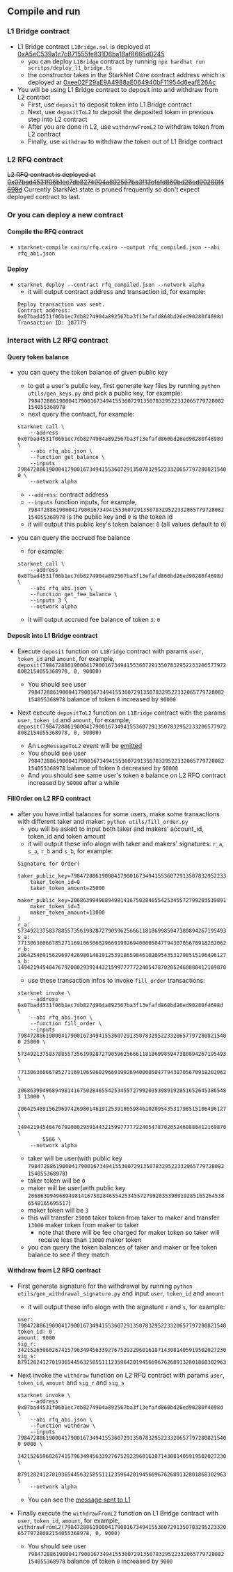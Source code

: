 ## Compile and run

### L1 Bridge contract

- L1 Bridge contract `L1Bridge.sol` is deployed at [0xA5eC539a1c7cB71555fe831D6ba18af8665d0245](https://ropsten.etherscan.io/address/0xa5ec539a1c7cb71555fe831d6ba18af8665d0245#writeContract)
    - you can deploy `L1Bridge` contract by running `npx hardhat run scritps/deploy_l1_bridge.ts`
    - the constructor takes in the StarkNet Core contract address which is deployed at [0xee02F29aE9A4988aE064940bF11954d6eafE26Ac](https://goerli.etherscan.io/address/0xee02F29aE9A4988aE064940bF11954d6eafE26Ac#code)
- You will be using L1 Bridge contract to deposit into and withdraw from L2 contract
    - First, use `deposit` to deposit token into L1 Bridge contract
    - Next, use `depositToL2` to deposit the deposited token in previous step into L2 contract
    - After you are done in L2, use `withdrawFromL2` to withdraw token from L2 contract
    - Finally, use `withdraw` to withdraw the token out of L1 Bridge contract

### L2 RFQ contract

~~L2 RFQ contract is deployed at [0x07bad4531f06b1ec7db8274904a892567ba3f13efafd860bd26ed90280f4698d](https://voyager.online/contract/0x07bad4531f06b1ec7db8274904a892567ba3f13efafd860bd26ed90280f4698d)~~
Currently StarkNet state is pruned frequently so don't expect deployed contract to last.

### Or you can deploy a new contract

#### Compile the RFQ contract

- `starknet-compile cairo/rfq.cairo --output rfq_compiled.json --abi rfq_abi.json`

#### Deploy

- `starknet deploy --contract rfq_compiled.json --network alpha`
    - it will output contract address and transaction id, for example:
    ```
    Deploy transaction was sent.
    Contract address: 0x07bad4531f06b1ec7db8274904a892567ba3f13efafd860bd26ed90280f4698d
    Transaction ID: 107779
    ```

### Interact with L2 RFQ contract

#### Query token balance

- you can query the token balance of given public key
    - to get a user's public key, first generate key files by running `python utils/gen_keys.py` and pick a public key, for example:
    `798472886190004179001673494155360729135078329522332065779728082154055368978`
    - next query the contract, for example:
    ```
    starknet call \
        --address 0x07bad4531f06b1ec7db8274904a892567ba3f13efafd860bd26ed90280f4698d \
        --abi rfq_abi.json \
        --function get_balance \
        --inputs 798472886190004179001673494155360729135078329522332065779728082154055368978 0 \
        --network alpha
    ```
    - `--address`: contract address
    - `--inputs` function inputs, for example, `798472886190004179001673494155360729135078329522332065779728082154055368978` is the public key and `0` is the token id
    - it will output this public key's token balance: `0` (all values default to `0`)

- you can query the accrued fee balance
    - for example:
    ```
    starknet call \
        --address 0x07bad4531f06b1ec7db8274904a892567ba3f13efafd860bd26ed90280f4698d \
        --abi rfq_abi.json \
        --function get_fee_balance \
        --inputs 3 \
        --network alpha
    ```
    - it will output accrued fee balance of token `3`: `0`

#### Deposit into L1 Bridge contract

- Execute `deposit` function on `L1Bridge` contract with params `user`, `token_id` and `amount`, for example, `deposit(798472886190004179001673494155360729135078329522332065779728082154055368978, 0, 90000)`
    - You should see user `798472886190004179001673494155360729135078329522332065779728082154055368978` balance of token `0` increased by `90000`

- Next execute `depositToL2` function on `L1Bridge` contract with the params `user`, `token_id` and `amount`, for example, `deposit(798472886190004179001673494155360729135078329522332065779728082154055368978, 0, 50000)`
    - An `LogMessageToL2` event will be [emitted](https://ropsten.etherscan.io/tx/0xbc3670f77c1400e50d1603fe4751ffe522dee85d03bcc6d5551bea96987b6ec0#eventlog)
    - You should see user `798472886190004179001673494155360729135078329522332065779728082154055368978` balance of token `0` decreased by `50000`
    - And you should see same user's token `0` balance on L2 RFQ contract increased by `50000` after a while

#### FillOrder on L2 RFQ contract

- after you have intial balances for some users, make some transactions with different taker and maker: `python utils/fill_order.py`
    - you will be asked to input both taker and makers' account_id, token_id and token amount
    - it will output these info alogn with taker and makers' signatures: `r_a`, `s_a`, `r_b` and `s_b`, for example:
    ```
    Signature for Order(
        taker_public_key=798472886190004179001673494155360729135078329522332065779728082154055368978
        taker_token_id=0
        taker_token_amount=25000
        maker_public_key=2068639949689498141675028465542534557279920353989192851652645386548165695517
        maker_token_id=3
        maker_token_amount=13000
    )
    r_a: 573492137583788557356199287279059625666118186998594738089426719549349560648
    s_a: 771306360667852711691065060296601992694000050477943070567091820206254433519
    r_b: 2064254691562969742698014619125391865984610209543531798515106496127638701922
    s_b: 149421945404767920002939144321599777772240547870205246088041216987031511301
    ```
    - use these transaction infos to invoke `fill_order` transactions:
    ```
    starknet invoke \
        --address 0x07bad4531f06b1ec7db8274904a892567ba3f13efafd860bd26ed90280f4698d \
        --abi rfq_abi.json \
        --function fill_order \
        --inputs 798472886190004179001673494155360729135078329522332065779728082154055368978 0 25000 \
            573492137583788557356199287279059625666118186998594738089426719549349560648 \
            771306360667852711691065060296601992694000050477943070567091820206254433519 \
            2068639949689498141675028465542534557279920353989192851652645386548165695517 3 13000 \
            2064254691562969742698014619125391865984610209543531798515106496127638701922 \
            149421945404767920002939144321599777772240547870205246088041216987031511301 \
            5566 \
        --network alpha
    ```
    - taker will be user(with public key `798472886190004179001673494155360729135078329522332065779728082154055368978`)
    - taker token will be `0`
    - maker will be user(with public key `2068639949689498141675028465542534557279920353989192851652645386548165695517`)
    - maker token will be `3`
    - this will transfer `25000` taker token from taker to maker and transfer `13000` maker token from maker to taker
        - note that there will be fee charged for maker token so taker will receive less than `13000` maker token
    - you can query the token balances of taker and maker or fee token balance to see if they match

#### Withdraw from L2 RFQ contract

- First generate signature for the withdrawal by running `python utils/gen_withdrawal_signature.py` and input `user`, `token_id` and `amount`
    - it will output these info alogn with the signature `r` and `s`, for example:
    ```
    user: 798472886190004179001673494155360729135078329522332065779728082154055368978
    token_id: 0
    amount: 9000
    sig_r: 3421526596026741579634945633927675292296016187143081405919502027230563915048
    sig_s: 879128241270193654456325855111235964201945669676268913280186830296364751360
    ```

- Next invoke the `withdraw` function on L2 RFQ contract with params `user`, `token_id`, `amount` and `sig_r` and `sig_s`
    ```
    starknet invoke \
        --address 0x07bad4531f06b1ec7db8274904a892567ba3f13efafd860bd26ed90280f4698d \
        --abi rfq_abi.json \
        --function withdraw \
        --inputs 798472886190004179001673494155360729135078329522332065779728082154055368978 0 9000 \
            3421526596026741579634945633927675292296016187143081405919502027230563915048 \
            879128241270193654456325855111235964201945669676268913280186830296364751360 \
        --network alpha
    ```
    - You can see the [message sent to L1](https://voyager.online/tx/107858)
- Finally execute the `withdrawFromL2` function on L1 Bridge contract with `user`, `token_id`, `amount`, for example, `withdrawFromL2(798472886190004179001673494155360729135078329522332065779728082154055368978, 0, 9000)`
    - You should see user `798472886190004179001673494155360729135078329522332065779728082154055368978` balance of token `0` increased by `9000`
